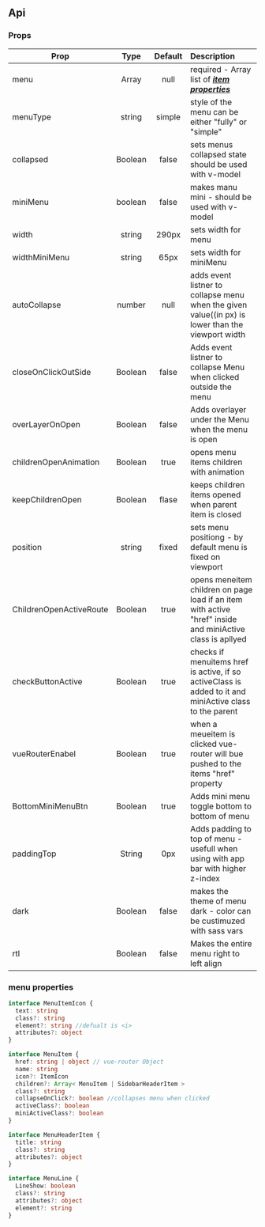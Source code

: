 ## Api

### Props

| Prop                  |  Type   |Default|                             Description                                                                 |
|-----------------------|:-------:|:-----:|:--------------------------------------------------------------------------------------------------------|
| menu                  | Array   |  null | required - Array list of [**_item properties_**](#menu-properties)                                      |
| menuType              | string  | simple| style of the menu can be either "fully" or "simple"                                                     |
| collapsed             | Boolean | false | sets menus collapsed state should be used with v-model                                                  |
| miniMenu              | boolean | false | makes manu mini - should be used with v-model                                                           |
| width                 | string  | 290px | sets width for menu                                                                                     |
| widthMiniMenu         | string  | 65px  | sets width for miniMenu                                                                                 |
| autoCollapse          | number  | null  | adds event listner to collapse menu when the given value((in px) is lower than the viewport width       |
| closeOnClickOutSide   | Boolean | false | Adds event listner to collapse Menu when clicked outside the menu                                       |
| overLayerOnOpen       | Boolean | false | Adds overlayer under the Menu when the menu is open                                                     |
| childrenOpenAnimation | Boolean | true  | opens menu items children with animation                                                                |
| keepChildrenOpen      | Boolean | flase | keeps children items opened when parent item is closed                                                  |
| position              | string  | fixed | sets menu positiong - by default menu is fixed on viewport                                              |
|ChildrenOpenActiveRoute| Boolean | true  |opens meneitem children on page load if an item with active "href" inside and miniActive class is apllyed|
| checkButtonActive     | Boolean | true  | checks if menuitems href is active, if so activeClass is  added to it and miniActive class to the parent|
| vueRouterEnabel       | Boolean | true  | when a meueitem is clicked vue-router will bue pushed to the items "href" property                      |
| BottomMiniMenuBtn     | Boolean | true  | Adds mini menu toggle bottom to bottom of menu                                                          |
| paddingTop            | String  | 0px   | Adds padding to top of menu - usefull when using with app bar with higher z-index                       |
| dark                  | Boolean | false | makes the theme of menu dark - color can be custimuzed with sass vars                                   |
| rtl                   | Boolean | false | Makes the entire menu right to left align                                                               |

### menu properties

```ts
interface MenuItemIcon {
  text: string
  class?: string
  element?: string //defualt is <i>
  attributes?: object
}

interface MenuItem {
  href: string | object // vue-router Object
  name: string
  icon?: ItemIcon
  children?: Array< MenuItem | SidebarHeaderItem >
  class?: string
  collapseOnClick?: boolean //collapses menu when clicked
  activeClass?: boolean
  miniActiveClass?: boolean
}

interface MenuHeaderItem {
  title: string
  class?: string
  attributes?: object
}

interface MenuLine {
  LineShow: boolean
  class?: string
  attributes?: object
  element?: string
}
```